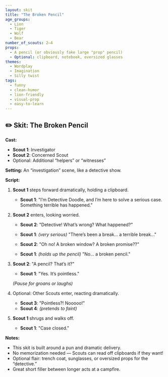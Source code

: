 ```yaml
---
layout: skit
title: "The Broken Pencil"
age_groups:
  - Lion
  - Tiger
  - Wolf
  - Bear
number_of_scouts: 2–4
props:
  - A pencil (or obviously fake large "prop" pencil)
  - Optional: clipboard, notebook, oversized glasses
themes:
  - Wordplay
  - Imagination
  - Silly twist
tags:
  - funny
  - clean-humor
  - lion-friendly
  - visual-prop
  - easy-to-learn
---
```


## ✏️ Skit: The Broken Pencil

**Cast:**
- **Scout 1**: Investigator
- **Scout 2**: Concerned Scout
- Optional: Additional “helpers” or “witnesses”

**Setting:**
An “investigation” scene, like a detective show.

**Script:**

1. **Scout 1** steps forward dramatically, holding a clipboard.

   - **Scout 1**: "I’m Detective Doodle, and I’m here to solve a serious case. Something terrible has happened."

2. **Scout 2** enters, looking worried.

   - **Scout 2**: "Detective! What’s wrong? What happened?"

   - **Scout 1**: *(very serious)* "There’s been a break... a terrible break..."

   - **Scout 2**: "Oh no! A broken window? A broken promise??"

   - **Scout 1**: *(holds up the pencil)* "No... a broken pencil."

3. **Scout 2**: "A pencil? That’s it?"

   - **Scout 1**: "Yes. It’s pointless."

   *(Pause for groans or laughs)*

4. Optional: Other Scouts enter, reacting dramatically.

   - **Scout 3**: "Pointless?! Nooooo!"
   - **Scout 4**: *(pretends to faint)*

5. **Scout 1** shrugs and walks off.

   - **Scout 1**: "Case closed."

**Notes:**
- This skit is built around a pun and dramatic delivery.
- No memorization needed — Scouts can read off clipboards if they want!
- Optional flair: trench coat, sunglasses, or oversized props for the “detective.”
- Great short filler between longer acts at a campfire.
